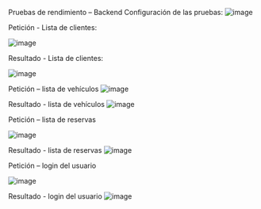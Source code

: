 Pruebas de rendimiento – Backend
Configuración de las pruebas: 
![image](https://github.com/user-attachments/assets/b29db324-93e6-420c-b242-37d092b33061)

Petición - Lista de clientes: 


![image](https://github.com/user-attachments/assets/33fd7c00-a514-4423-b6a4-91a42ecc9af4)





Resultado - Lista de clientes: 

![image](https://github.com/user-attachments/assets/f63f5322-f7ab-419f-b7d7-11b48cd00bf4)


Petición – lista de vehículos
![image](https://github.com/user-attachments/assets/16fd209b-6623-4564-b80f-5a5a5348eaec)





Resultado -  lista de vehículos
![image](https://github.com/user-attachments/assets/fb165001-d8fa-4bcb-9028-a843f4979da8)



Petición – lista de reservas 

![image](https://github.com/user-attachments/assets/90b6c7ee-82a5-4630-8ef8-4807c434eb6a)










Resultado -  lista de reservas
![image](https://github.com/user-attachments/assets/15a56140-6bb8-4cfe-af4c-51f4ea939efb)


Petición – login del usuario


![image](https://github.com/user-attachments/assets/3d3d2055-748d-4524-aec2-4d8a819c9c72)





Resultado -  login del usuario 
![image](https://github.com/user-attachments/assets/511b9639-1d02-4c1b-8327-fa22fd32de3f)





